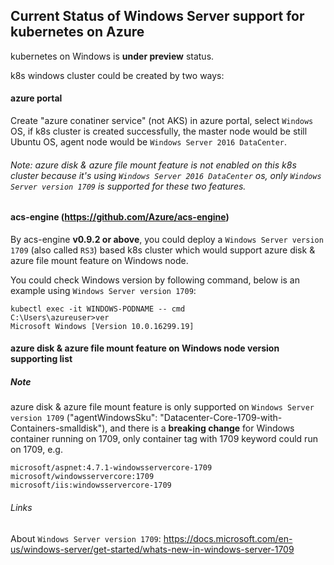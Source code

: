 ## Current Status of Windows Server support for kubernetes on Azure
kubernetes on Windows is **under preview** status.

k8s windows cluster could be created by two ways:

#### azure portal
Create "azure conatiner service" (not AKS) in azure portal, select `Windows` OS, if k8s cluster is created successfully, the master node would be still Ubuntu OS, agent node would be `Windows Server 2016 DataCenter`.
###### Note: azure disk & azure file mount feature is not enabled on this k8s cluster because it's using `Windows Server 2016 DataCenter` os, only `Windows Server version 1709` is supported for these two features.

#### acs-engine (https://github.com/Azure/acs-engine)
By acs-engine **v0.9.2 or above**, you could deploy a `Windows Server version 1709` (also called `RS3`) based k8s cluster which would support azure disk & azure file mount feature on Windows node. 

You could check Windows version by following command, below is an example using `Windows Server version 1709`:
```
kubectl exec -it WINDOWS-PODNAME -- cmd
C:\Users\azureuser>ver
Microsoft Windows [Version 10.0.16299.19]
```

#### azure disk & azure file mount feature on Windows node version supporting list

##### Note
azure disk & azure file mount feature is only supported on `Windows Server version 1709` ("agentWindowsSku": "Datacenter-Core-1709-with-Containers-smalldisk"), and there is a **breaking change** for Windows container running on 1709, only container tag with 1709 keyword could run on 1709, e.g.
```
microsoft/aspnet:4.7.1-windowsservercore-1709
microsoft/windowsservercore:1709
microsoft/iis:windowsservercore-1709
```

###### Links
About `Windows Server version 1709`: https://docs.microsoft.com/en-us/windows-server/get-started/whats-new-in-windows-server-1709
